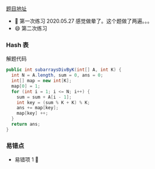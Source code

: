 [题目地址](https://leetcode-cn.com/problems/decode-ways/)



- :slightly_smiling_face: 第一次练习 2020.05.27 感觉做晕了。这个题做了两遍。。。
- :smile: 第二次练习 



### Hash 表

解题代码

```java
public int subarraysDivByK(int[] A, int K) {
  int N = A.length, sum = 0, ans = 0;
  int[] map = new int[K];
  map[0] = 1;
  for (int i = 1; i <= N; i++) {
    sum = sum + A[i - 1];
    int key = (sum % K + K) % K;
    ans += map[key];
    map[key] ++;
  }
  return ans;
}
```



### 易错点

- 易错项 1 
